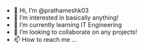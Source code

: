 - 👋 Hi, I’m @prathameshk03
- 👀 I’m interested in basically anything!
- 🌱 I’m currently learning IT Engineering
- 💞️ I’m looking to collaborate on any projects!
- 📫 How to reach me ...

<!---
prathameshk03/prathameshk03 is a ✨ special ✨ repository because its `README.md` (this file) appears on your GitHub profile.
You can click the Preview link to take a look at your changes.
--->
